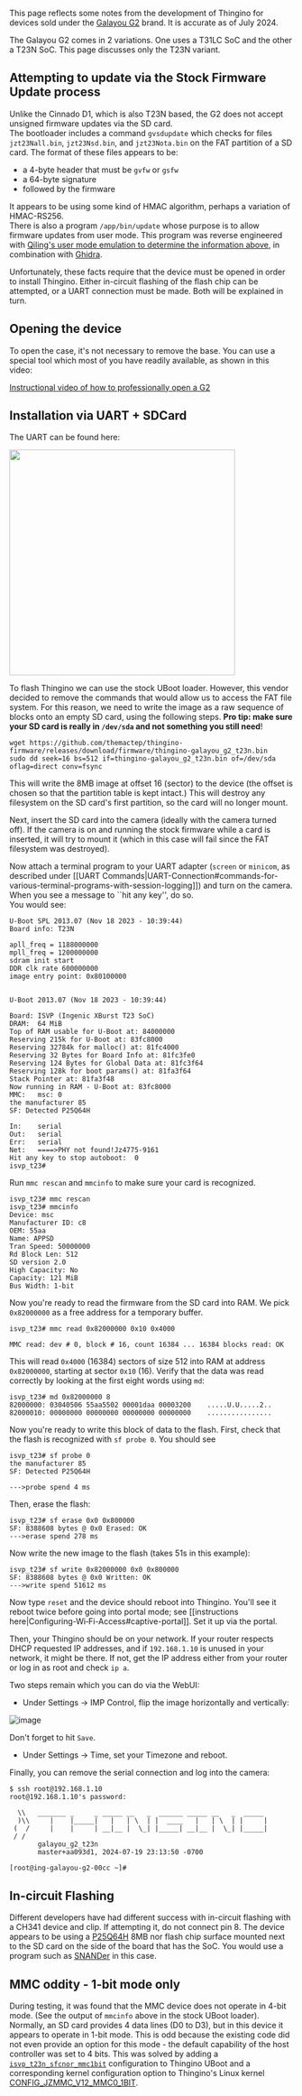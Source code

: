 This page reflects some notes from the development of Thingino for devices sold under the [Galayou G2](https://www.galayou-store.com) brand. It is accurate as of July 2024.

The Galayou G2 comes in 2 variations. One uses a T31LC SoC and the 
other a T23N SoC.  This page discusses only the T23N variant.

## Attempting to update via the Stock Firmware Update process
 
Unlike the Cinnado D1, which is also T23N based, the G2 does not accept unsigned firmware updates via the SD card.  
The bootloader includes a command `gvsdupdate` which checks for files `jzt23Nall.bin`, `jzt23Nsd.bin`, and `jzt23Nota.bin`
on the FAT partition of a SD card.  The format of these files appears to be:

- a 4-byte header that must be `gvfw` or `gsfw`
- a 64-byte signature
- followed by the firmware 

It appears to be using some kind of HMAC algorithm, perhaps a variation of HMAC-RS256.  
There is also a program `/app/bin/update` whose purpose is to allow firmware updates from user mode. This program was reverse engineered
with [Qiling's user mode emulation to determine the information above](https://gist.github.com/godmar/bf05db4e6e014977ae3f4351d057c36d), in combination with [Ghidra](https://ghidra-sre.org/).

Unfortunately, these facts require that the device must be opened in order to install Thingino. 
Either in-circuit flashing of the flash chip can be attempted, or a UART connection must be made. Both will be explained in turn.

## Opening the device

To open the case, it's not necessary to remove the base. You can use a special tool which most of you have readily available, as shown in this video:

[Instructional video of how to professionally open a G2](https://github.com/user-attachments/assets/7d187996-7663-473d-a047-c3bd146ea6c4)

## Installation via UART + SDCard

The UART can be found here:

<img src="https://github.com/user-attachments/assets/25fc9137-381d-49f1-9af3-0ffdf1bebeb3" width="400">

To flash Thingino we can use the stock UBoot loader.  However, this vendor decided to remove the commands that would
allow us to access the FAT file system.  For this reason, we need to write the image as a raw sequence of blocks onto an
empty SD card, using the following steps. **Pro tip: make sure your SD card is really in `/dev/sda` and not something you still need**!
```
wget https://github.com/themactep/thingino-firmware/releases/download/firmware/thingino-galayou_g2_t23n.bin
sudo dd seek=16 bs=512 if=thingino-galayou_g2_t23n.bin of=/dev/sda oflag=direct conv=fsync
```
This will write the 8MB image at offset 16 (sector) to the device (the offset is chosen so that the partition table is kept intact.)
This will destroy any filesystem on the SD card's first partition, so the card will no longer mount.

Next, insert the SD card into the camera (ideally with the camera turned off).  If the camera is on and running the
stock firmware while a card is inserted, it will try to mount it (which in this case will fail since the FAT filesystem was destroyed).

Now attach a terminal program to your UART adapter (`screen` or `minicom`, as described under [[UART Commands|UART-Connection#commands-for-various-terminal-programs-with-session-logging]]) and turn on the camera.  When you see a message to ``hit any key'', do so.  
You would see:
```
U-Boot SPL 2013.07 (Nov 18 2023 - 10:39:44)
Board info: T23N

apll_freq = 1188000000 
mpll_freq = 1200000000 
sdram init start
DDR clk rate 600000000
image entry point: 0x80100000


U-Boot 2013.07 (Nov 18 2023 - 10:39:44)

Board: ISVP (Ingenic XBurst T23 SoC)
DRAM:  64 MiB
Top of RAM usable for U-Boot at: 84000000
Reserving 215k for U-Boot at: 83fc8000
Reserving 32784k for malloc() at: 81fc4000
Reserving 32 Bytes for Board Info at: 81fc3fe0
Reserving 124 Bytes for Global Data at: 81fc3f64
Reserving 128k for boot params() at: 81fa3f64
Stack Pointer at: 81fa3f48
Now running in RAM - U-Boot at: 83fc8000
MMC:   msc: 0
the manufacturer 85
SF: Detected P25Q64H

In:    serial
Out:   serial
Err:   serial
Net:   ====>PHY not found!Jz4775-9161
Hit any key to stop autoboot:  0 
isvp_t23# 
```
Run `mmc rescan` and `mmcinfo` to make sure your card is recognized.
```
isvp_t23# mmc rescan
isvp_t23# mmcinfo
Device: msc
Manufacturer ID: c8
OEM: 55aa
Name: APPSD 
Tran Speed: 50000000
Rd Block Len: 512
SD version 2.0
High Capacity: No
Capacity: 121 MiB
Bus Width: 1-bit
```
Now you're ready to read the firmware from the SD card into RAM. We pick `0x82000000` as a free address for a temporary buffer.
```
isvp_t23# mmc read 0x82000000 0x10 0x4000

MMC read: dev # 0, block # 16, count 16384 ... 16384 blocks read: OK
```
This will read `0x4000` (16384) sectors of size 512 into RAM at address `0x82000000`, starting at sector `0x10` (16).
Verify that the data was read correctly by looking at the first eight words using `md`:
```
isvp_t23# md 0x82000000 8
82000000: 03040506 55aa5502 00001daa 00003200    .....U.U.....2..
82000010: 00000000 00000000 00000000 00000000    ................
```
Now you're ready to write this block of data to the flash.
First, check that the flash is recognized with `sf probe 0`. You should see
```
isvp_t23# sf probe 0
the manufacturer 85
SF: Detected P25Q64H

--->probe spend 4 ms
```
Then, erase the flash:
```
isvp_t23# sf erase 0x0 0x800000
SF: 8388608 bytes @ 0x0 Erased: OK
--->erase spend 278 ms
```
Now write the new image to the flash (takes 51s in this example):
```
isvp_t23# sf write 0x82000000 0x0 0x800000
SF: 8388608 bytes @ 0x0 Written: OK
--->write spend 51612 ms
```
Now type `reset` and the device should reboot into Thingino.
You'll see it reboot twice before going into portal mode; see [[instructions here|Configuring-Wi‐Fi-Access#captive-portal]].
Set it up via the portal.

Then, your Thingino should be on your network. If your router respects DHCP requested IP addresses, and if `192.168.1.10` is unused in your network, it might be there. If not, get the IP address either from your router or log in as root and check `ip a`.

Two steps remain which you can do via the WebUI:

- Under Settings -> IMP Control, flip the image horizontally and vertically:

![image](https://github.com/user-attachments/assets/541eefde-d94f-4888-adf7-c78821b49db7)

Don't forget to hit `Save`.

- Under Settings -> Time, set your Timezone and reboot.

Finally, you can remove the serial connection and log into the camera:
```
$ ssh root@192.168.1.10
root@192.168.1.10's password: 

  \\   _______ _     _ _____ __   _  ______ _____ __   _  _____
  )\\     |    |_____|   |   | \  | |  ____   |   | \  | |     |
 (  /     |    |     | __|__ |  \_| |_____| __|__ |  \_| |_____|
 / /
       galayou_g2_t23n
       master+aa093d1, 2024-07-19 23:13:50 -0700

[root@ing-galayou-g2-00cc ~]# 
```

## In-circuit Flashing

Different developers have had different success with in-circuit flashing with a CH341 device and clip.
If attempting it, do not connect pin 8. The device appears to be using a [P25Q64H](https://www.puyasemi.com/download_path/%E6%95%B0%E6%8D%AE%E6%89%8B%E5%86%8C/Flash/P25Q64H_Datasheet_V1.4.pdf) 8MB nor flash chip surface mounted next to the 
SD card on the side of the board that has the SoC. You would use a program such as [SNANDer](https://github.com/Droid-MAX/SNANDer) in this case. 

## MMC oddity - 1-bit mode only

During testing, it was found that the MMC device does not operate in 4-bit mode.  (See the output of `mmcinfo` above in the stock UBoot loader). Normally, an SD card provides 4 data lines (D0 to D3),
but in this device it appears to operate in 1-bit mode.  This is odd because the existing code did not even provide an option for this mode - the default capability of the host controller was set to 4 bits.  This was solved by adding a [`isvp_t23n_sfcnor_mmc1bit`](https://github.com/gtxaspec/u-boot-ingenic/commit/40303cc4e9c4f790ca235f972066c5c9a2bb778e) configuration to Thingino UBoot and a corresponding kernel configuration option to Thingino's Linux kernel [CONFIG_JZMMC_V12_MMC0_1BIT](https://github.com/gtxaspec/thingino-linux/commit/a4417fd29af2f77a2b303bccb969b49c105fedc0).
